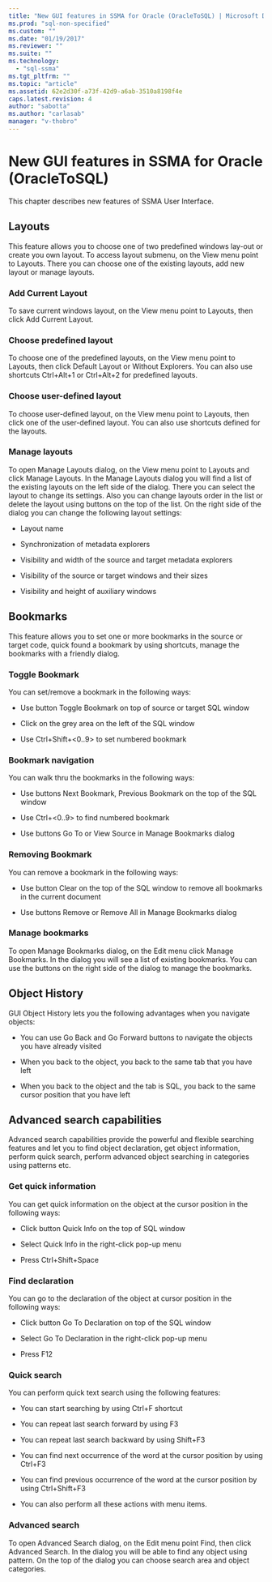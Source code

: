```yaml
---
title: "New GUI features in SSMA for Oracle (OracleToSQL) | Microsoft Docs"
ms.prod: "sql-non-specified"
ms.custom: ""
ms.date: "01/19/2017"
ms.reviewer: ""
ms.suite: ""
ms.technology: 
  - "sql-ssma"
ms.tgt_pltfrm: ""
ms.topic: "article"
ms.assetid: 62e2d30f-a73f-42d9-a6ab-3510a8198f4e
caps.latest.revision: 4
author: "sabotta"
ms.author: "carlasab"
manager: "v-thobro"
---
```

# New GUI features in SSMA for Oracle (OracleToSQL)
This chapter describes new features of SSMA User Interface.  
  
## Layouts  
This feature allows you to choose one of two predefined windows lay-out or create you own layout. To access layout submenu, on the View menu point to Layouts. There you can choose one of the existing layouts, add new layout or manage layouts.  
  
### Add Current Layout  
To save current windows layout, on the View menu point to Layouts, then click Add Current Layout.  
  
### Choose predefined layout  
To choose one of the predefined layouts, on the View menu point to Layouts, then click Default Layout or Without Explorers. You can also use shortcuts Ctrl+Alt+1 or Ctrl+Alt+2 for predefined layouts.  
  
### Choose user-defined layout  
To choose user-defined layout, on the View menu point to Layouts, then click one of the user-defined layout. You can also use shortcuts defined for the layouts.  
  
### Manage layouts  
To open Manage Layouts dialog, on the View menu point to Layouts and click Manage Layouts. In the Manage Layouts dialog you will find a list of the existing layouts on the left side of the dialog. There you can select the layout to change its settings. Also you can change layouts order in the list or delete the layout using buttons on the top of the list. On the right side of the dialog you can change the following layout settings:  
  
-   Layout name  
  
-   Synchronization of metadata explorers  
  
-   Visibility and width of the source and target metadata explorers  
  
-   Visibility of the source or target windows and their sizes  
  
-   Visibility and height of auxiliary windows  
  
## Bookmarks  
This feature allows you to set one or more bookmarks in the source or target code, quick found a bookmark by using shortcuts, manage the bookmarks with a friendly dialog.  
  
### Toggle Bookmark  
You can set/remove a bookmark in the following ways:  
  
-   Use button Toggle Bookmark on top of source or target SQL window  
  
-   Click on the grey area on the left of the SQL window  
  
-   Use Ctrl+Shift+&lt;0..9&gt; to set numbered bookmark  
  
### Bookmark navigation  
You can walk thru the bookmarks in the following ways:  
  
-   Use buttons Next Bookmark, Previous Bookmark on the top of the SQL window  
  
-   Use Ctrl+&lt;0..9&gt; to find numbered bookmark  
  
-   Use buttons Go To or View Source in Manage Bookmarks dialog  
  
### Removing Bookmark  
You can remove a bookmark in the following ways:  
  
-   Use button Clear on the top of the SQL window to remove all bookmarks in the current document  
  
-   Use buttons Remove or Remove All in Manage Bookmarks dialog  
  
### Manage bookmarks  
To open Manage Bookmarks dialog, on the Edit menu click Manage Bookmarks. In the dialog you will see a list of existing bookmarks. You can use the buttons on the right side of the dialog to manage the bookmarks.  
  
## Object History  
GUI Object History lets you the following advantages when you navigate objects:  
  
-   You can use Go Back and Go Forward buttons to navigate the objects you have already visited  
  
-   When you back to the object, you back to the same tab that you have left  
  
-   When you back to the object and the tab is SQL, you back to the same cursor position that you have left  
  
## Advanced search capabilities  
Advanced search capabilities provide the powerful and flexible searching features and let you to find object declaration, get object information, perform quick search, perform advanced object searching in categories using patterns etc.  
  
### Get quick information  
You can get quick information on the object at the cursor position in the following ways:  
  
-   Click button Quick Info on the top of SQL window  
  
-   Select Quick Info in the right-click pop-up menu  
  
-   Press Ctrl+Shift+Space  
  
### Find declaration  
You can go to the declaration of the object at cursor position in the following ways:  
  
-   Click button Go To Declaration on top of the SQL window  
  
-   Select Go To Declaration in the right-click pop-up menu  
  
-   Press F12  
  
### Quick search  
You can perform quick text search using the following features:  
  
-   You can start searching by using Ctrl+F shortcut  
  
-   You can repeat last search forward by using F3  
  
-   You can repeat last search backward by using Shift+F3  
  
-   You can find next occurrence of the word at the cursor position by using Ctrl+F3  
  
-   You can find previous occurrence of the word at the cursor position by using Ctrl+Shift+F3  
  
-   You can also perform all these actions with menu items.  
  
### Advanced search  
To open Advanced Search dialog, on the Edit menu point Find, then click Advanced Search. In the dialog you will be able to find any object using pattern. On the top of the dialog you can choose search area and object categories.  
  
